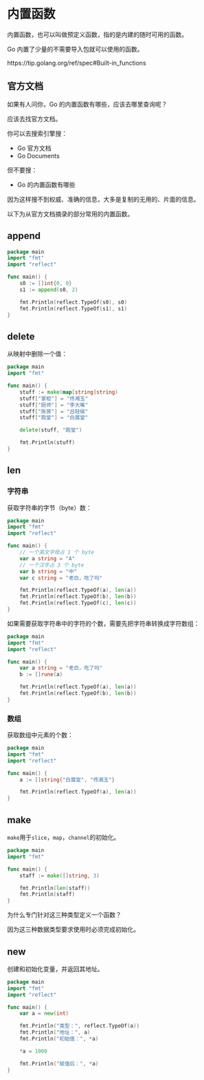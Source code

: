 # 内置函数

内置函数，也可以叫做预定义函数，指的是内建的随时可用的函数。

Go 内置了少量的不需要导入包就可以使用的函数。

<div class="o">https://tip.golang.org/ref/spec#Built-in_functions</div>

## 官方文档

如果有人问你，Go 的内置函数有哪些，应该去哪里查询呢？

应该去找官方文档。

你可以去搜索引擎搜：

- Go 官方文档
- Go Documents

但不要搜：

- Go 的内置函数有哪些

因为这样搜不到权威、准确的信息，大多是复制的无用的、片面的信息。

以下为从官方文档摘录的部分常用的内置函数。

## append

<div class="run"></div>

```go
package main
import "fmt"
import "reflect"

func main() {
    s0 := []int{0, 0}
    s1 := append(s0, 2)

    fmt.Println(reflect.TypeOf(s0), s0)
    fmt.Println(reflect.TypeOf(s1), s1)
}
```

## delete

从映射中删除一个值：

<div class="run"></div>

```go
package main
import "fmt"

func main() {
    stuff := make(map[string]string)
    stuff["掌柜"] = "佟湘玉"
    stuff["厨师"] = "李大嘴"
    stuff["账房"] = "吕轻侯"
    stuff["跑堂"] = "白展堂"

    delete(stuff, "跑堂")

    fmt.Println(stuff)
}
```

## len

### 字符串

获取字符串的字节（byte）数：

<div class="run"></div>

```go
package main
import "fmt"
import "reflect"

func main() {
    // 一个英文字母占 1 个 byte
    var a string = "A"
    // 一个汉字占 3 个 byte
    var b string = "中"
    var c string = "老白，吃了吗"

    fmt.Println(reflect.TypeOf(a), len(a))
    fmt.Println(reflect.TypeOf(b), len(b))
    fmt.Println(reflect.TypeOf(c), len(c))
}
```

如果需要获取字符串中的字符的个数，需要先把字符串转换成字符数组：

<div class="run"></div>

```go
package main
import "fmt"
import "reflect"

func main() {
    var a string = "老白，吃了吗"
    b := []rune(a)

    fmt.Println(reflect.TypeOf(a), len(a))
    fmt.Println(reflect.TypeOf(b), len(b))
}
```

### 数组

获取数组中元素的个数：

<div class="run"></div>

```go
package main
import "fmt"
import "reflect"

func main() {
    a := []string{"白展堂", "佟湘玉"}

    fmt.Println(reflect.TypeOf(a), len(a))
}
```

## make

`make`用于`slice`，`map`，`channel`的初始化。

<div class="run"></div>

```go
package main
import "fmt"

func main() {
    staff := make([]string, 3)

    fmt.Println(len(staff))
    fmt.Println(staff)
}
```

<div class="ask">为什么专门针对这三种类型定义一个函数？</div>

因为这三种数据类型要求使用时必须完成初始化。

## new

创建和初始化变量，并返回其地址。

<div class="run"></div>

```go
package main
import "fmt"
import "reflect"

func main() {
    var a = new(int)

    fmt.Println("类型：", reflect.TypeOf(a))
    fmt.Println("地址：", a)
    fmt.Println("初始值：", *a)

    *a = 1000

    fmt.Println("赋值后：", *a)
}
```
